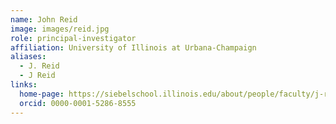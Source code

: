 ```yaml
---
name: John Reid
image: images/reid.jpg
role: principal-investigator
affiliation: University of Illinois at Urbana-Champaign
aliases:
  - J. Reid
  - J Reid
links:
  home-page: https://siebelschool.illinois.edu/about/people/faculty/j-reid1
  orcid: 0000-0001-5286-8555
---
```




